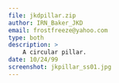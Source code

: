 ```yaml
---
file: jkdpillar.zip
author: IRN_Baker_JKD
email: frostfreeze@yahoo.com
type: both
description: >
    A circular pillar.
date: 10/24/99
screenshot: jkpillar_ss01.jpg
---
```

